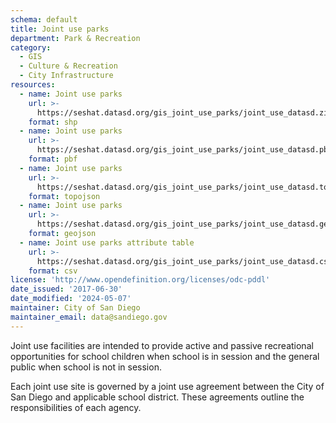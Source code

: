 ```yaml
---
schema: default
title: Joint use parks
department: Park & Recreation
category:
  - GIS
  - Culture & Recreation
  - City Infrastructure
resources:
  - name: Joint use parks
    url: >-
      https://seshat.datasd.org/gis_joint_use_parks/joint_use_datasd.zip
    format: shp
  - name: Joint use parks
    url: >-
      https://seshat.datasd.org/gis_joint_use_parks/joint_use_datasd.pbf
    format: pbf
  - name: Joint use parks
    url: >-
      https://seshat.datasd.org/gis_joint_use_parks/joint_use_datasd.topo.json
    format: topojson
  - name: Joint use parks
    url: >-
      https://seshat.datasd.org/gis_joint_use_parks/joint_use_datasd.geojson
    format: geojson
  - name: Joint use parks attribute table
    url: >-
      https://seshat.datasd.org/gis_joint_use_parks/joint_use_datasd.csv
    format: csv
license: 'http://www.opendefinition.org/licenses/odc-pddl'
date_issued: '2017-06-30'
date_modified: '2024-05-07'
maintainer: City of San Diego
maintainer_email: data@sandiego.gov
---
```

Joint use facilities are intended to provide active and passive recreational opportunities for school children when school is in session and the general public when school is not in session.
<!--more-->
Each joint use site is governed by a joint use agreement between the City of San Diego and applicable school district. These agreements outline the responsibilities of each agency.
